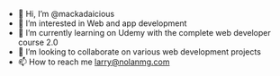 - 👋 Hi, I’m @mackadaicious
- 👀 I’m interested in Web and app development
- 🌱 I’m currently learning on Udemy with the complete web developer course 2.0
- 💞️ I’m looking to collaborate on various web development projects 
- 📫 How to reach me larry@nolanmg.com

<!---
mackadaicious/mackadaicious is a ✨ special ✨ repository because its `README.md` (this file) appears on your GitHub profile.
You can click the Preview link to take a look at your changes.
--->
